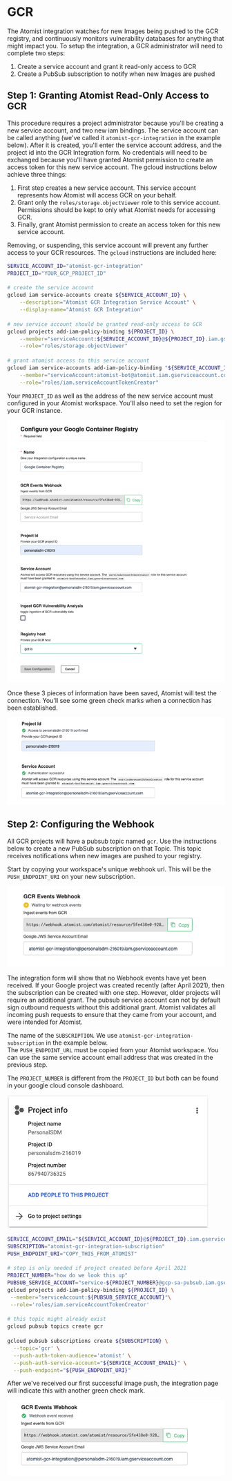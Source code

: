 # GCR

The Atomist integration watches for new Images being pushed to the GCR
registry, and continuously monitors vulnerability databases for anything that
might impact you.  To setup the integration, a GCR administrator will need to
complete two steps:

1.  Create a service account and grant it read-only access to GCR
2.  Create a PubSub subscription to notify when new Images are pushed 

## Step 1: Granting Atomist Read-Only Access to GCR

This procedure requires a project administrator because you'll be creating a
new service account, and two new iam bindings.  The service account can be called
anything (we've called it `atomist-gcr-integration` in the example below).
After it is created, you'll enter the service account address, and the project
id into the GCR Integration form.  No credentials will need to be exchanged
because you'll have granted Atomist permission to create an access token for
this new service account.  The gcloud instructions below achieve three things:

1.  First step creates a new service account.  This service account represents
    how Atomist will access GCR on your behalf.
2.  Grant only the `roles/storage.objectViewer` role to this service account.
    Permissions should be kept to only what Atomist needs for accessing GCR.
3.  Finally, grant Atomist permission to create an access token for this new
    service account.

Removing, or suspending, this service account will prevent any further access
to your GCR resources.  The `gcloud` instructions are included here:

```bash
SERVICE_ACCOUNT_ID="atomist-gcr-integration"
PROJECT_ID="YOUR_GCP_PROJECT_ID"

# create the service account
gcloud iam service-accounts create ${SERVICE_ACCOUNT_ID} \
    --description="Atomist GCR Integration Service Account" \
    --display-name="Atomist GCR Integration"

# new service account should be granted read-only access to GCR
gcloud projects add-iam-policy-binding ${PROJECT_ID} \
    --member="serviceAccount:${SERVICE_ACCOUNT_ID}@${PROJECT_ID}.iam.gserviceaccount.com" \
    --role="roles/storage.objectViewer"

# grant atomist access to this service account
gcloud iam service-accounts add-iam-policy-binding "${SERVICE_ACCOUNT_ID}@${PROJECT_ID}.iam.gserviceaccount.com" \
    --member="serviceAccount:atomist-bot@atomist.iam.gserviceaccount.com" \
    --role="roles/iam.serviceAccountTokenCreator"
```

Your `PROJECT_ID` as well as the address of the new service account must
configured in your Atomist workspace.  You'll also need to set the region for
your GCR instance.

![img/gcr/gcr_config.png](img/gcr/gcr_config.png)

Once these 3 pieces of information have been saved, Atomist will test the
connection.  You'll see some green check marks when a connection has been
established.

![img/gcr/config_success.png](img/gcr/config_success.png)

## Step 2: Configuring the Webhook

All GCR projects will have a pubsub topic named `gcr`.  Use the instructions
below to create a new PubSub subscription on that Topic.  This topic receives
notifications when new images are pushed to your registry.

Start by copying your workspace's unique webhook url. This will be the
`PUSH_ENDPOINT_URI` on your new subscription.

![img/gcr/webhook_config.png](img/gcr/webhook_config.png)

The integration form will show that no Webhook events have yet been received.
If your Google project was created recently (after April 2021), then the
subscription can be created with one step.  However, older projects will
require an additional grant.  The pubsub service account can not by default
sign outbound requests without this additional grant.  Atomist validates all
incoming push requests to ensure that they came from your account, and were
intended for Atomist.

The name of the `SUBSCRIPTION`.  We use `atomist-gcr-integration-subscription` in the example below.  
The `PUSH_ENDPOINT_URL` must be copied from your Atomist workspace.  You can use the same service account email address that was created in the previous step.

The `PROJECT_NUMBER` is different from the `PROJECT_ID` but both can be found in your google cloud console dashboard.

![img/gcr/project_info.png](img/gcr/project_info.png)

```bash
SERVICE_ACCOUNT_EMAIL="${SERVICE_ACCOUNT_ID}@${PROJECT_ID}.iam.gserviceaccount.com"
SUBSCRIPTION="atomist-gcr-integration-subscription"
PUSH_ENDPOINT_URI="COPY_THIS_FROM_ATOMIST"

# step is only needed if project created before April 2021
PROJECT_NUMBER="how do we look this up"
PUBSUB_SERVICE_ACCOUNT="service-${PROJECT_NUMBER}@gcp-sa-pubsub.iam.gserviceaccount.com"
gcloud projects add-iam-policy-binding ${PROJECT_ID} \
 --member="serviceAccount:${PUBSUB_SERVICE_ACCOUNT}"\
 --role='roles/iam.serviceAccountTokenCreator'

# this topic might already exist
gcloud pubsub topics create gcr

gcloud pubsub subscriptions create ${SUBSCRIPTION} \
  --topic='gcr' \
  --push-auth-token-audience='atomist' \
  --push-auth-service-account="${SERVICE_ACCOUNT_EMAIL}" \
  --push-endpoint="${PUSH_ENDPOINT_URI}"
```

After we've received our first successful image push, the integration page will indicate this with another green check mark.

![img/gcr/webhook_config_success.png](img/gcr/webhook_config_success.png)

[pubsub]: https://cloud.google.com/pubsub/docs/push
[pubsub-authentication]: https://cloud.googme.com/pubsub/docs/push#setting_up_for_push_authentication
[short-lived-credentials]: https://cloud.google.com/iam/docs/creating-short-lived-service-account-credentials
[gcr-access-control]: https://cloud.google.com/container-registry/docs/access-control
[pubsub-create]: https://cloud.google.com/sdk/gcloud/reference/pubsub/subscriptions/create
